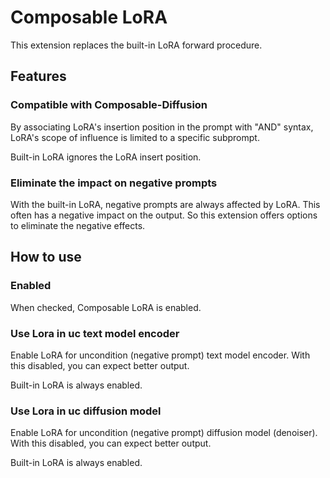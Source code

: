 # Composable LoRA
This extension replaces the built-in LoRA forward procedure.

## Features
### Compatible with Composable-Diffusion
By associating LoRA's insertion position in the prompt with "AND" syntax, LoRA's scope of influence is limited to a specific subprompt.

Built-in LoRA ignores the LoRA insert position.

### Eliminate the impact on negative prompts
With the built-in LoRA, negative prompts are always affected by LoRA. This often has a negative impact on the output.
So this extension offers options to eliminate the negative effects.

## How to use
### Enabled
When checked, Composable LoRA is enabled.

### Use Lora in uc text model encoder
Enable LoRA for uncondition (negative prompt) text model encoder.
With this disabled, you can expect better output.

Built-in LoRA is always enabled.

### Use Lora in uc diffusion model
Enable LoRA for uncondition (negative prompt) diffusion model (denoiser).
With this disabled, you can expect better output.

Built-in LoRA is always enabled.
